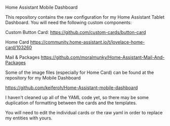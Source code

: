 Home Assistant Mobile Dashboard

This repository contains the raw configuration for my Home Assistant Tablet Dashboard. You will need the following custom components:

Custom Button Card: https://github.com/custom-cards/button-card

Home Card https://community.home-assistant.io/t/lovelace-home-card/103260

Mail & Packages https://github.com/moralmunky/Home-Assistant-Mail-And-Packages

Some of the image files (especially for Home Card) can be found at the repository for my Mobile Dashboard

https://github.com/keiferoh/Home-Assistant-mobile-dashboard

I haven't cleaned up all of the YAML code yet, so there may be some duplication of formatting between the cards and the templates.

You will need to edit the individual cards or the raw yaml in order to replace my entities with yours.
